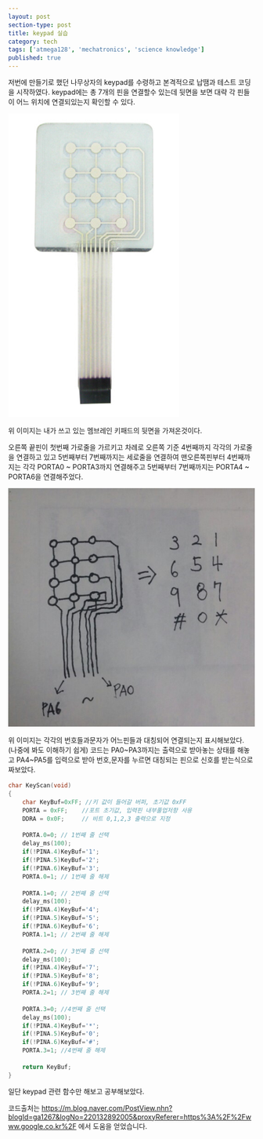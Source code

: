 ```yaml
---
layout: post
section-type: post
title: keypad 실습
category: tech
tags: ['atmega128', 'mechatronics', 'science knowledge']
published: true
---
```


저번에 만들기로 했던 나무상자의 keypad를 수령하고 본격적으로 납땜과 테스트 코딩을 시작하였다.  keypad에는 총 7개의 핀을 연결할수 있는데 뒷면을 보면 대략 각 핀들이 어느 위치에 연결되있는지 확인할 수 있다.

<img src="/img/mechatronics/keypad뒷면.png" alt="">

위 이미지는 내가 쓰고 있는 멤브레인 키패드의 뒷면을 가져온것이다.

오른쪽 끝핀이 첫번째 가로줄을 가르키고 차례로 오른쪽 기준 4번째까지 각각의 가로줄을 연결하고 있고 5번째부터 7번째까지는 세로줄을 연결하여 맨오른쪽핀부터 4번째까지는 각각 PORTA0 ~ PORTA3까지 연결해주고 5번째부터 7번째까지는 PORTA4 ~ PORTA6을 연결해주었다.

<img src="/img/mechatronics/keypad뒷면2.jpg" alt="">

위 이미지는 각각의 번호들과문자가 어느핀들과 대칭되어 연결되는지 표시해보았다. (나중에 봐도 이해하기 쉽게)
코드는 PA0~PA3까지는 출력으로 받아놓는 상태를 해놓고 PA4~PA5를 입력으로 받아 번호,문자를 누르면 대칭되는 핀으로 신호를 받는식으로 짜보았다.
```c
char KeyScan(void)
{
    char KeyBuf=0xFF; //키 값이 들어갈 버퍼, 초기값 0xFF
    PORTA = 0xFF;    //포트 초기값, 입력핀 내부풀업저항 사용
    DDRA = 0x0F;     // 비트 0,1,2,3 출력으로 지정
    
    PORTA.0=0; // 1번째 줄 선택
    delay_ms(100);
    if(!PINA.4)KeyBuf='1';
    if(!PINA.5)KeyBuf='2';
    if(!PINA.6)KeyBuf='3';
    PORTA.0=1; // 1번째 줄 해제
    
    PORTA.1=0; // 2번째 줄 선택
    delay_ms(100);
    if(!PINA.4)KeyBuf='4';
    if(!PINA.5)KeyBuf='5';
    if(!PINA.6)KeyBuf='6'; 
    PORTA.1=1; // 2번째 줄 해제
    
    PORTA.2=0; // 3번째 줄 선택
    delay_ms(100);
    if(!PINA.4)KeyBuf='7';
    if(!PINA.5)KeyBuf='8';
    if(!PINA.6)KeyBuf='9';
    PORTA.2=1; // 3번째 줄 해제
    
    PORTA.3=0; //4번째 줄 선택
    delay_ms(100);
    if(!PINA.4)KeyBuf='*';
    if(!PINA.5)KeyBuf='0';
    if(!PINA.6)KeyBuf='#';
    PORTA.3=1; //4번째 줄 해제     
    
    return KeyBuf;
}
```
일단 keypad 관련 함수만 해보고 공부해보았다.

코드출처는 https://m.blog.naver.com/PostView.nhn?blogId=ga1267&logNo=220132892005&proxyReferer=https%3A%2F%2Fwww.google.co.kr%2F 에서 도움을 얻었습니다. 